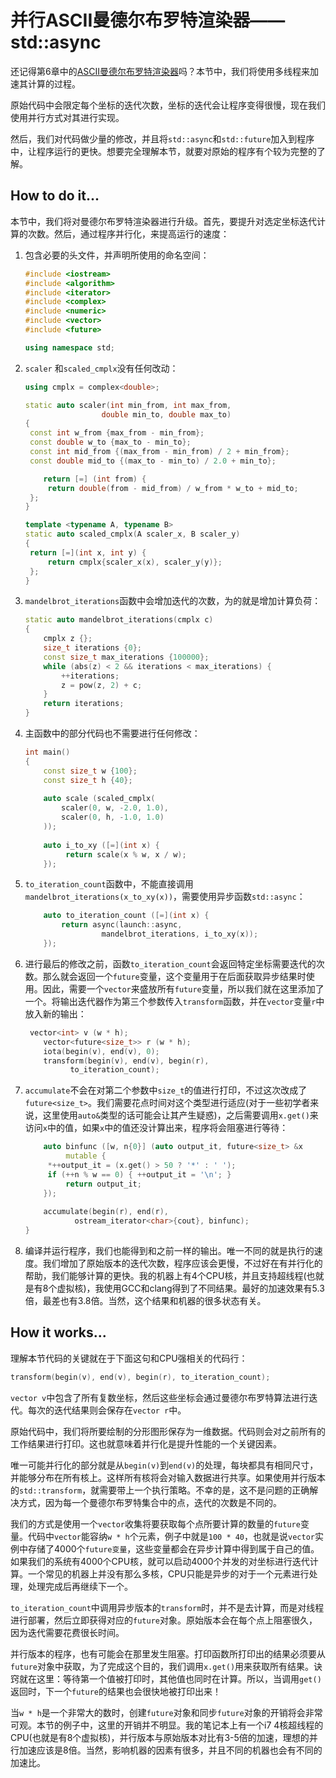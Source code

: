 # 并行ASCII曼德尔布罗特渲染器——std::async

还记得第6章中的[ASCII曼德尔布罗特渲染器](content/chapter6/chapter6-5-chinese.md)吗？本节中，我们将使用多线程来加速其计算的过程。

原始代码中会限定每个坐标的迭代次数，坐标的迭代会让程序变得很慢，现在我们使用并行方式对其进行实现。

然后，我们对代码做少量的修改，并且将`std::async`和`std::future`加入到程序中，让程序运行的更快。想要完全理解本节，就要对原始的程序有个较为完整的了解。

## How to do it...

本节中，我们将对曼德尔布罗特渲染器进行升级。首先，要提升对选定坐标迭代计算的次数。然后，通过程序并行化，来提高运行的速度：

1. 包含必要的头文件，并声明所使用的命名空间：

   ```c++
   #include <iostream>
   #include <algorithm>
   #include <iterator>
   #include <complex>
   #include <numeric>
   #include <vector>
   #include <future>
   
   using namespace std;
   ```

2. `scaler` 和`scaled_cmplx`没有任何改动：

   ```c++
   using cmplx = complex<double>;
   
   static auto scaler(int min_from, int max_from,
   					double min_to, double max_to)
   {
   	const int w_from {max_from - min_from};
   	const double w_to {max_to - min_to};
   	const int mid_from {(max_from - min_from) / 2 + min_from};
   	const double mid_to {(max_to - min_to) / 2.0 + min_to};
   
       return [=] (int from) {
   		return double(from - mid_from) / w_from * w_to + mid_to;
   	};
   }
   
   template <typename A, typename B>
   static auto scaled_cmplx(A scaler_x, B scaler_y)
   {
   	return [=](int x, int y) {
   		return cmplx{scaler_x(x), scaler_y(y)};
   	};
   }
   ```

3. `mandelbrot_iterations`函数中会增加迭代的次数，为的就是增加计算负荷：

   ```c++
   static auto mandelbrot_iterations(cmplx c)
   {
       cmplx z {};
       size_t iterations {0};
       const size_t max_iterations {100000};
       while (abs(z) < 2 && iterations < max_iterations) {
           ++iterations;
           z = pow(z, 2) + c;
       }
       return iterations;
   }
   ```

4. 主函数中的部分代码也不需要进行任何修改：

   ```c++
   int main()
   {
       const size_t w {100};
       const size_t h {40};
       
       auto scale (scaled_cmplx(
           scaler(0, w, -2.0, 1.0),
           scaler(0, h, -1.0, 1.0)
       ));
       
       auto i_to_xy ([=](int x) {
      		return scale(x % w, x / w);
       }); 
   ```

5. `to_iteration_count`函数中，不能直接调用`mandelbrot_iterations(x_to_xy(x))`，需要使用异步函数` std::async `：

   ```c++
       auto to_iteration_count ([=](int x) {
           return async(launch::async,
           			mandelbrot_iterations, i_to_xy(x));
       });	
   ```

6. 进行最后的修改之前，函数`to_iteration_count`会返回特定坐标需要迭代的次数。那么就会返回一个`future`变量，这个变量用于在后面获取异步结果时使用。因此，需要一个`vector`来盛放所有`future`变量，所以我们就在这里添加了一个。将输出迭代器作为第三个参数传入`transform`函数，并在`vector`变量`r`中放入新的输出：

   ```c++
   	vector<int> v (w * h);
       vector<future<size_t>> r (w * h);
       iota(begin(v), end(v), 0);
       transform(begin(v), end(v), begin(r),
       		 to_iteration_count);
   ```

7. `accumulate`不会在对第二个参数中`size_t`的值进行打印，不过这次改成了`future<size_t>`。我们需要花点时间对这个类型进行适应(对于一些初学者来说，这里使用`auto&`类型的话可能会让其产生疑惑)，之后需要调用`x.get()`来访问`x`中的值，如果`x`中的值还没计算出来，程序将会阻塞进行等待：

   ```c++
       auto binfunc ([w, n{0}] (auto output_it, future<size_t> &x
       		mutable {
       	*++output_it = (x.get() > 50 ? '*' : ' ');
       	if (++n % w == 0) { ++output_it = '\n'; }
      	 	return output_it;
       });
                     
       accumulate(begin(r), end(r),
       		  ostream_iterator<char>{cout}, binfunc);
   }
   ```

8. 编译并运行程序，我们也能得到和之前一样的输出。唯一不同的就是执行的速度。我们增加了原始版本的迭代次数，程序应该会更慢，不过好在有并行化的帮助，我们能够计算的更快。我的机器上有4个CPU核，并且支持超线程(也就是有8个虚拟核)，我使用GCC和clang得到了不同结果。最好的加速效果有5.3倍，最差也有3.8倍。当然，这个结果和机器的很多状态有关。

## How it works...

理解本节代码的关键就在于下面这句和CPU强相关的代码行：

```c++
transform(begin(v), end(v), begin(r), to_iteration_count);
```

`vector v`中包含了所有复数坐标，然后这些坐标会通过曼德尔布罗特算法进行迭代。每次的迭代结果则会保存在`vector r`中。

原始代码中，我们将所要绘制的分形图形保存为一维数据。代码则会对之前所有的工作结果进行打印。这也就意味着并行化是提升性能的一个关键因素。

唯一可能并行化的部分就是从`begin(v)`到`end(v)`的处理，每块都具有相同尺寸，并能够分布在所有核上。这样所有核将会对输入数据进行共享。如果使用并行版本的`std::transform`，就需要带上一个执行策略。不幸的是，这不是问题的正确解决方式，因为每一个曼德尔布罗特集合中的点，迭代的次数是不同的。

我们的方式是使用一个`vector`收集将要获取每个点所要计算的数量的`future`变量。代码中`vector`能容纳`w * h`个元素，例子中就是`100 * 40`，也就是说`vector`实例中存储了4000个`future变量`，这些变量都会在异步计算中得到属于自己的值。如果我们的系统有4000个CPU核，就可以启动4000个并发的对坐标进行迭代计算。一个常见的机器上并没有那么多核，CPU只能是异步的对于一个元素进行处理，处理完成后再继续下一个。

`to_iteration_count`中调用异步版本的`transform`时，并不是去计算，而是对线程进行部署，然后立即获得对应的`future`对象。原始版本会在每个点上阻塞很久，因为迭代需要花费很长时间。

并行版本的程序，也有可能会在那里发生阻塞。打印函数所打印出的结果必须要从`future`对象中获取，为了完成这个目的，我们调用`x.get()`用来获取所有结果。诀窍就在这里：等待第一个值被打印时，其他值也同时在计算。所以，当调用`get()`返回时，下一个`future`的结果也会很快地被打印出来！

当`w * h`是一个非常大的数时，创建`future`对象和同步`future`对象的开销将会非常可观。本节的例子中，这里的开销并不明显。我的笔记本上有一个i7 4核超线程的CPU(也就是有8个虚拟核)，并行版本与原始版本对比有3-5倍的加速，理想的并行加速应该是8倍。当然，影响机器的因素有很多，并且不同的机器也会有不同的加速比。